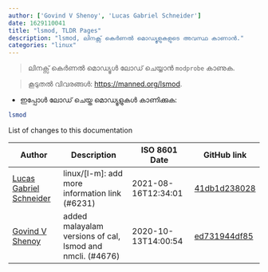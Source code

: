 ```yaml
---
author: ['Govind V Shenoy', 'Lucas Gabriel Schneider']
date: 1629110041
title: "lsmod, TLDR Pages"
description: "lsmod, ലിനക്സ് കെർണൽ മൊഡ്യൂളുകളുടെ അവസ്ഥ കാണാൻ."
categories: "linux"
---
```

> ലിനക്സ് കെർണൽ മൊഡ്യൂൾ ലോഡ് ചെയ്യാൻ `modprobe` കാണുക.

> കൂടുതൽ വിവരങ്ങൾ: <https://manned.org/lsmod>.

- ഇപ്പോൾ ലോഡ് ചെയ്ത മൊഡ്യൂളുകൾ കാണിക്കുക:

```bash
lsmod
```
List of changes to this documentation


Author | Description | ISO 8601 Date | GitHub link
------|-----|-----|-----
[Lucas Gabriel Schneider](mailto:casdpa@gmail.com) | linux/[l-m]: add more information link (#6231) | 2021-08-16T12:34:01 | [41db1d238028](https://github.com/tldr-pages/tldr/commit/41db1d2380286234a89aaa2131d8e1d1c531b850)
[Govind V Shenoy](mailto:govindvshenoy@gmail.com) | added malayalam versions of cal, lsmod and nmcli. (#4676) | 2020-10-13T14:00:54 | [ed731944df85](https://github.com/tldr-pages/tldr/commit/ed731944df85a0331035598190a4b2b9f40be167)

